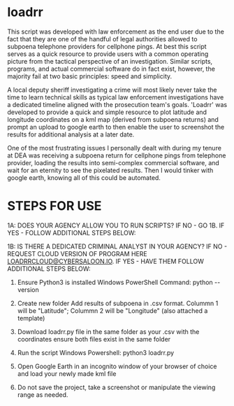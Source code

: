# loadrr
This script was developed with law enforcement as the end user due to the fact that they are one of the handful of legal authorities allowed to subpoena telephone providers for cellphone pings. At best this script serves as a quick resource to provide users with a common operating picture from the tactical perspective of an investigation. Similar scripts, programs, and actual commercial software do in fact exist, however, the majority fail at two basic principles: speed and simplicity.

A local deputy sheriff investigating a crime will most likely never take the time to learn technical skills as typical law enforcement investigations have a dedicated timeline aligned with the prosecution team's goals. 'Loadrr' was developed to provide a quick and simple resource to plot latitude and longitude coordinates on a kml map (derived from subpoena returns) and prompt an upload to google earth to then enable the user to screenshot the results for additional analysis at a later date.

One of the most frustrating issues I personally dealt with during my tenure at DEA was receiving a subpoena return for cellphone pings from telephone provider, loading the results into semi-complex commercial software, and wait for an eternity to see the pixelated results. Then I would tinker with google earth, knowing all of this could be automated. 

# STEPS FOR USE

1A: DOES YOUR AGENCY ALLOW YOU TO RUN SCRIPTS? IF NO - GO 1B. IF YES - FOLLOW ADDITIONAL STEPS BELOW:

1B: IS THERE A DEDICATED CRIMINAL ANALYST IN YOUR AGENCY? IF NO - REQUEST CLOUD VERSION OF PROGRAM HERE LOADRRCLOUD@CYBERSALOON.IO. IF YES - HAVE THEM FOLLOW ADDITIONAL STEPS BELOW:

1. Ensure Python3 is installed
    Windows PowerShell Command: python --version

2. Create new folder 
    Add results of subpoena in .csv format. Colummn 1 will be "Latitude"; Colummn 2 will be "Longitude" 
    (also attached a template)

3. Download loadrr.py file in the same folder as your .csv with the coordinates
    ensure both files exist in the same folder

4. Run the script
    Windows Powershell: python3 loadrr.py

5. Open Google Earth in an incognito window of your browser of choice and load your newly made kml file 

6. Do not save the project, take a screenshot or manipulate the viewing range as needed.